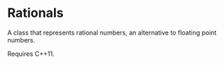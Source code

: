# Rationals
A class that represents rational numbers, an alternative to floating point numbers.

Requires C++11.
